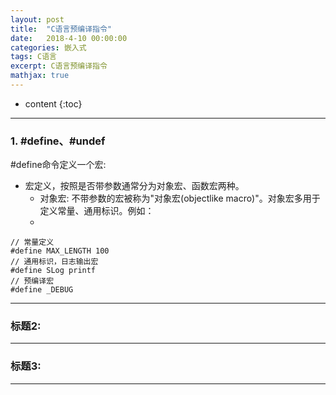 ```yaml
---
layout: post
title:  "C语言预编译指令"
date:   2018-4-10 00:00:00
categories: 嵌入式
tags: C语言
excerpt: C语言预编译指令
mathjax: true
---
```

* content
{:toc}
---



### 1. #define、#undef

#define命令定义一个宏:<br/>
- 宏定义，按照是否带参数通常分为对象宏、函数宏两种。
    - 对象宏: 不带参数的宏被称为"对象宏(objectlike macro)"。对象宏多用于定义常量、通用标识。例如：
    - 
```
// 常量定义
#define MAX_LENGTH 100
// 通用标识，日志输出宏
#define SLog printf
// 预编译宏
#define _DEBUG
```

---

### 标题2:




---

### 标题3:



---
